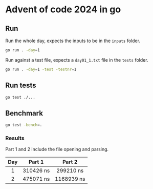 # Advent of code 2024 in go

## Run

Run the whole day, expects the inputs to be in the `inputs` folder.

```bash
go run . -day=1
```

Run against a test file, expects a `day01_1.txt` file in the `tests` folder.

```bash
go run . -day=1 -test -testnr=1
```

## Run tests

```bash
go test ./...
```

## Benchmark

```bash
go test -bench=.
```

### Results

Part 1 and 2 include the file opening and parsing.

|  Day  |  Part 1   |   Part 2   |
| :---: | :-------: | :--------: |
|   1   | 310426 ns | 299210 ns  |
|   2   | 475071 ns | 1168939 ns |